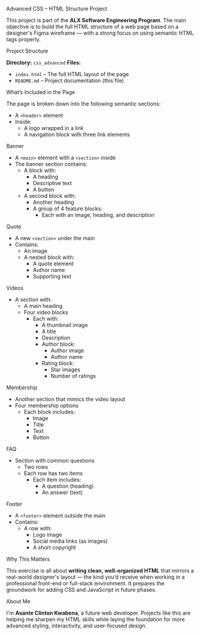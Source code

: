 Advanced CSS – HTML Structure Project

This project is part of the **ALX Software Engineering Program**. The main objective is to build the full HTML structure of a web page based on a designer's Figma wireframe — with a strong focus on using semantic HTML tags properly.


Project Structure

**Directory:** `css_advanced`
**Files:**
  - `index.html` – The full HTML layout of the page
  - `README.md` – Project documentation (this file)



What’s Included in the Page

The page is broken down into the following semantic sections:


- A `<header>` element
- Inside:
  - A logo wrapped in a link
  - A navigation block with three link elements

Banner
- A `<main>` element with a `<section>` inside
- The banner section contains:
  - A block with:
    - A heading
    - Descriptive text
    - A button
  - A second block with:
    - Another heading
    - A group of 4 feature blocks:
      - Each with an image, heading, and description

Quote
- A new `<section>` under the main
- Contains:
  - An image
  - A nested block with:
    - A quote element
    - Author name
    - Supporting text

Videos
- A section with:
  - A main heading
  - Four video blocks
    - Each with:
      - A thumbnail image
      - A title
      - Description
      - Author block:
        - Author image
        - Author name
      - Rating block:
        - Star images
        - Number of ratings

Membership
- Another section that mimics the video layout
- Four membership options
  - Each block includes:
    - Image
    - Title
    - Text
    - Button

FAQ
- Section with common questions
  - Two rows
  - Each row has two items
    - Each item includes:
      - A question (heading)
      - An answer (text)

Footer
- A `<footer>` element outside the main
- Contains:
  - A row with:
    - Logo image
    - Social media links (as images)
    - A short copyright


Why This Matters

This exercise is all about **writing clean, well-organized HTML** that mirrors a real-world designer's layout — the kind you’d receive when working in a professional front-end or full-stack environment. It prepares the groundwork for adding CSS and JavaScript in future phases.



 About Me

I'm **Asante Clinton Kwabena**, a future web developer. Projects like this are helping me sharpen my HTML skills while laying the foundation for more advanced styling, interactivity, and user-focused design.

